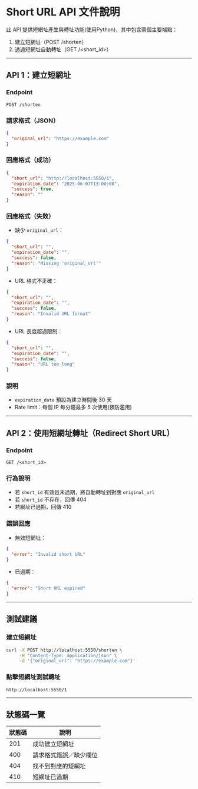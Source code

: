 #  Short URL API 文件說明

此 API 提供短網址產生與轉址功能(使用Python)，其中包含兩個主要端點：

1. 建立短網址（POST /shorten）
2. 透過短網址自動轉址（GET /\<short\_id>）

---

##  API 1：建立短網址

###  Endpoint

```
POST /shorten
```

###  請求格式（JSON）

```json
{
  "original_url": "https://example.com"
}
```

###  回應格式（成功）

```json
{
  "short_url": "http://localhost:5550/1",
  "expiration_date": "2025-06-07T13:00:00",
  "success": true,
  "reason": ""
}
```

###  回應格式（失敗）

* 缺少 `original_url`：

```json
{
  "short_url": "",
  "expiration_date": "",
  "success": false,
  "reason": "Missing 'original_url'"
}
```

* URL 格式不正確：

```json
{
  "short_url": "",
  "expiration_date": "",
  "success": false,
  "reason": "Invalid URL format"
}
```

* URL 長度超過限制：

```json
{
  "short_url": "",
  "expiration_date": "",
  "success": false,
  "reason": "URL too long"
}
```

###  說明

* `expiration_date` 預設為建立時間後 30 天
* Rate limit：每個 IP 每分鐘最多 5 次使用(預防濫用)

---

##  API 2：使用短網址轉址（Redirect Short URL）

###  Endpoint

```
GET /<short_id>
```

###  行為說明

* 若 `short_id` 有效且未過期，將自動轉址到對應 `original_url`
* 若 `short_id` 不存在，回傳 404
* 若網址已過期，回傳 410

###  錯誤回應

* 無效短網址：

```json
{
  "error": "Invalid short URL"
}
```

* 已過期：

```json
{
  "error": "Short URL expired"
}
```

---

##  測試建議

###  建立短網址

```bash
curl -X POST http://localhost:5550/shorten \
     -H "Content-Type: application/json" \
     -d '{"original_url": "https://example.com"}'
```

###  點擊短網址測試轉址

```
http://localhost:5550/1
```

---

##  狀態碼一覽

| 狀態碼 | 說明          |
| --- | ----------- |
| 201 | 成功建立短網址     |
| 400 | 請求格式錯誤／缺少欄位 |
| 404 | 找不到對應的短網址   |
| 410 | 短網址已過期      |

